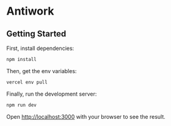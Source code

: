 # Antiwork

## Getting Started

First, install dependencies:

```bash
npm install
```

Then, get the env variables:

```bash
vercel env pull
```

Finally, run the development server:

```bash
npm run dev
```

Open [http://localhost:3000](http://localhost:3000) with your browser to see the result.

